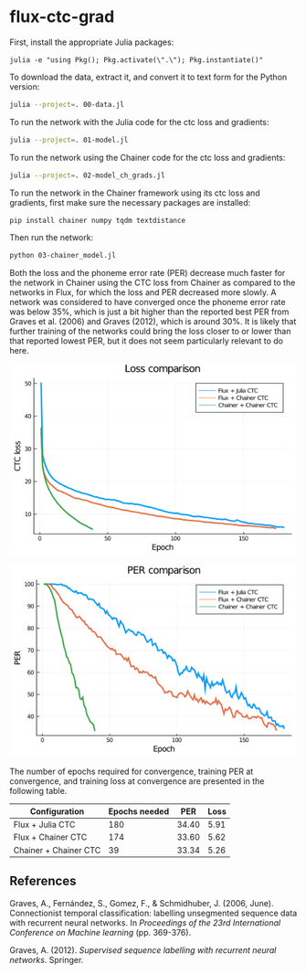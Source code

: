 # flux-ctc-grad

First, install the appropriate Julia packages:

```
julia -e "using Pkg(); Pkg.activate(\".\"); Pkg.instantiate()"
```

To download the data, extract it, and convert it to text form for the Python version:

```bash
julia --project=. 00-data.jl
```

To run the network with the Julia code for the ctc loss and gradients:

```bash
julia --project=. 01-model.jl
```

To run the network using the Chainer code for the ctc loss and gradients:

```bash
julia --project=. 02-model_ch_grads.jl
```

To run the network in the Chainer framework using its ctc loss and gradients, first make sure the necessary packages are installed:

```bash
pip install chainer numpy tqdm textdistance
```

Then run the network:

```bash
python 03-chainer_model.jl
```

Both the loss and the phoneme error rate (PER) decrease much faster for the network in Chainer using the CTC loss from Chainer as compared to the networks in Flux, for which the loss and PER decreased more slowly. A network was considered to have converged once the phoneme error rate was below 35%, which is just a bit higher than the reported best PER from Graves et al. (2006) and Graves (2012), which is around 30%. It is likely that further training of the networks could bring the loss closer to or lower than that reported lowest PER, but it does not seem particularly relevant to do here.

![Image showing loss comparison](imgs/loss_comparison.png)

![Image showing PER comparison](imgs/per_comparison.png)

The number of epochs required for convergence, training PER at convergence, and training loss at convergence are presented in the following table.

Configuration         | Epochs needed | PER   | Loss
----------------------|---------------|-------|--------
Flux + Julia CTC      | 180           | 34.40 | 5.91
Flux + Chainer CTC    | 174           | 33.60 | 5.62
Chainer + Chainer CTC | 39            | 33.34 | 5.26

## References

Graves, A., Fernández, S., Gomez, F., & Schmidhuber, J. (2006, June). Connectionist temporal classification: labelling unsegmented sequence data with recurrent neural networks. In *Proceedings of the 23rd International Conference on Machine learning* (pp. 369-376).

Graves, A. (2012). *Supervised sequence labelling with recurrent neural networks*. Springer.
